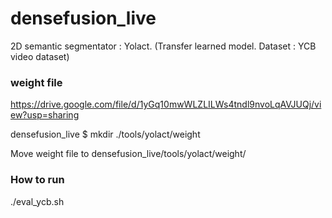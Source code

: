 # densefusion_live

2D semantic segmentator : Yolact. (Transfer learned model. Dataset : YCB video dataset)

### weight file
https://drive.google.com/file/d/1yGq10mwWLZLILWs4tndl9nvoLqAVJUQj/view?usp=sharing

densefusion_live $ mkdir ./tools/yolact/weight

Move weight file to densefusion_live/tools/yolact/weight/

### How to run
./eval_ycb.sh
